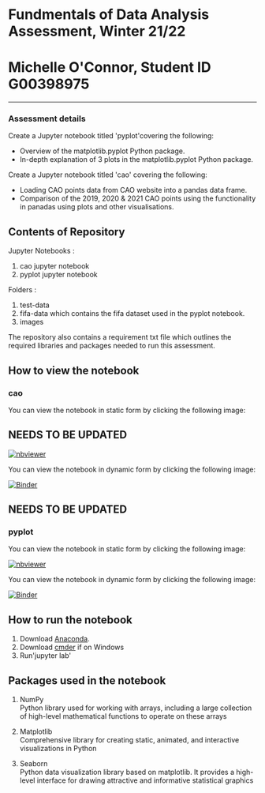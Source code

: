 # Fundmentals of Data Analysis Assessment, Winter 21/22

# Michelle O'Connor, Student ID G00398975


***
### Assessment details    

Create a Jupyter notebook titled 'pyplot'covering the following:
- Overview of the matplotlib.pyplot Python package.
- In-depth explanation of 3 plots in the matplotlib.pyplot Python package. 


Create a Jupyter notebook titled 'cao' covering the following:
- Loading CAO points data from CAO website into a pandas data frame.  
- Comparison of the 2019, 2020 & 2021 CAO points using the functionality in panadas using plots and other visualisations.


## Contents of Repository   

Jupyter Notebooks :   
1. cao jupyter notebook  
2. pyplot jupyter notebook  

Folders : 
1. test-data  
2. fifa-data which contains the fifa dataset used in the pyplot notebook. 
3. images 

The repository also contains a requirement txt file which outlines the required libraries and packages needed to run this assessment.  

## How to view the notebook

### cao

You can view the notebook in static form by clicking the following image:

## NEEDS TO BE UPDATED

[![nbviewer](https://raw.githubusercontent.com/jupyter/design/master/logos/Badges/nbviewer_badge.svg)](https://nbviewer.org/github/Michelleoc/fundamentals-of-data-analysis-assessment/blob/main/cao.ipynb)

You can view the notebook in dynamic form by clicking the following image:

[![Binder](https://mybinder.org/badge_logo.svg)](https://mybinder.org/v2/gh/Michelleoc/fundamentals-of-data-analysis-assessment/main?filepath=cao.ipynb)

## NEEDS TO BE UPDATED

### pyplot

You can view the notebook in static form by clicking the following image:

[![nbviewer](https://raw.githubusercontent.com/jupyter/design/master/logos/Badges/nbviewer_badge.svg)](https://nbviewer.org/github/Michelleoc/fundamentals-of-data-analysis-assessment/blob/main/pyplot.ipynb)

You can view the notebook in dynamic form by clicking the following image:

[![Binder](https://mybinder.org/badge_logo.svg)](https://mybinder.org/v2/gh/Michelleoc/fundamentals-of-data-analysis-assessment/main?filepath=pyplot.ipynb)

  

## How to run the notebook

1. Download [Anaconda]().
2. Download [cmder]() if on Windows
3. Run'jupyter lab'
  


## Packages used in the notebook

1. NumPy  
    Python library used for working with arrays, including a large collection of high-level mathematical functions to operate on these arrays  

2. Matplotlib  
    Comprehensive library for creating static, animated, and interactive visualizations in Python  

3. Seaborn  
    Python data visualization library based on matplotlib. It provides a high-level interface for drawing attractive and informative statistical graphics